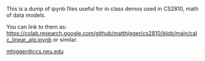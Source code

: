 This is a dump of ipynb files useful for in class demos used in CS2810, math of data models.

You can link to them as: https://colab.research.google.com/github/matthigger/cs2810/blob/main/calc_linear_alg.ipynb or similar.

mhigger@ccs.neu.edu
